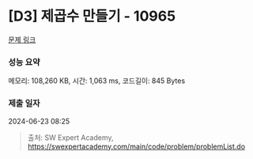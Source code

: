 # [D3] 제곱수 만들기 - 10965 

[문제 링크](https://swexpertacademy.com/main/code/problem/problemDetail.do?contestProbId=AXWXH_h695kDFAST) 

### 성능 요약

메모리: 108,260 KB, 시간: 1,063 ms, 코드길이: 845 Bytes

### 제출 일자

2024-06-23 08:25



> 출처: SW Expert Academy, https://swexpertacademy.com/main/code/problem/problemList.do